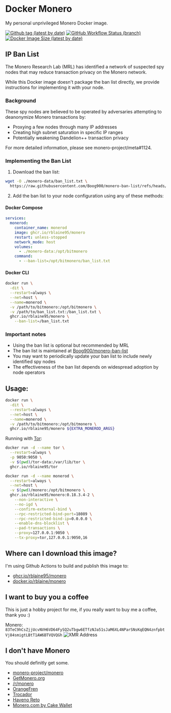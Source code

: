 # Docker Monero

My personal unprivileged Monero Docker image.

[![Github tag (latest by date)][github-tag-badge]][github-tag-link]
[![GitHub Workflow Status (branch)][github-actions-badge]][github-actions-link]
[![Docker Image Size (latest by date)][docker-image-size-badge]][docker-image-link]

## IP Ban List
The Monero Research Lab (MRL) has identified a network of suspected spy nodes that may reduce transaction privacy on the Monero network.

While this Docker image doesn't package the ban list directly, we provide instructions for implementing it with your node.

### Background

These spy nodes are believed to be operated by adversaries attempting to deanonymize Monero transactions by:

* Proxying a few nodes through many IP addresses
* Creating high subnet saturation in specific IP ranges
* Potentially weakening Dandelion++ transaction privacy

For more detailed information, please see monero-project/meta#1124.

### Implementing the Ban List

1. Download the ban list:
```bash
wget -O ./monero-data/ban_list.txt \
  https://raw.githubusercontent.com/Boog900/monero-ban-list/refs/heads/main/ban_list.txt
```

2. Add the ban list to your node configuration using any of these methods:

#### Docker Compose

```yaml
services:
  monerod:
    container_name: monerod
    image: ghcr.io/rblaine95/monero
    restart: unless-stopped
    network_mode: host
    volumes:
      - ./monero-data:/opt/bitmonero
    command:
      - --ban-list=/opt/bitmonero/ban_list.txt
```

#### Docker CLI

```bash
docker run \
  -dit \
  --restart=always \
  --net=host \
  --name=monerod \
  -v /path/to/bitmonero:/opt/bitmonero \
  -v /path/to/ban_list.txt:/ban_list.txt \
  ghcr.io/rblaine95/monero \
    --ban-list=/ban_list.txt
```

### Important notes

* Using the ban list is optional but recommended by MRL
* The ban list is maintained at [Boog900/monero-ban-list](https://github.com/Boog900/monero-ban-list)
* You may want to periodically update your ban list to include newly identified spy nodes
* The effectiveness of the ban list depends on widespread adoption by node operators

## Usage:
```sh
docker run \
  -dit \
  --restart=always \
  --net=host \
  --name=monerod \
  -v /path/to/bitmonero:/opt/bitmonero \
  ghcr.io/rblaine95/monero ${EXTRA_MONEROD_ARGS}
```

Running with [Tor](https://github.com/rblaine95/docker-tor):

```sh
docker run -d --name tor \
  --restart=always \
  -p 9050:9050 \
  -v $(pwd)/tor-data:/var/lib/tor \
  ghcr.io/rblaine95/tor

docker run -d --name monerod \
  --restart=always \
  --net=host \
  -v $(pwd)/monero:/opt/bitmonero \
  ghcr.io/rblaine95/monero:0.18.3.4-2 \
    --non-interactive \
    --no-igd \
    --confirm-external-bind \
    --rpc-restricted-bind-port=18089 \
    --rpc-restricted-bind-ip=0.0.0.0 \
    --enable-dns-blocklist \
    --pad-transactions \
    --proxy=127.0.0.1:9050 \
    --tx-proxy=tor,127.0.0.1:9050,16
```

## Where can I download this image?

I'm using Github Actions to build and publish this image to:

* [ghcr.io/rblaine95/monero](https://ghcr.io/rblaine95/monero)
* [docker.io/rblaine/monero](https://hub.docker.com/r/rblaine/monero)

## I want to buy you a coffee

This is just a hobby project for me, if you really want to buy me a coffee, thank you :)

Monero: `83TeC9hCsZjjUcvNVH6VD64FySQ2uTbgw6ETfzNJa51sJaM6XL4NParSNsKqEQN4znfpbtVj84smigtLBtT1AW6BTVQVQGh`
![XMR Address](https://api.qrserver.com/v1/create-qr-code/?data=83TeC9hCsZjjUcvNVH6VD64FySQ2uTbgw6ETfzNJa51sJaM6XL4NParSNsKqEQN4znfpbtVj84smigtLBtT1AW6BTVQVQGh&amp;size=150x150 "83TeC9hCsZjjUcvNVH6VD64FySQ2uTbgw6ETfzNJa51sJaM6XL4NParSNsKqEQN4znfpbtVj84smigtLBtT1AW6BTVQVQGh")

## I don't have Monero

You should definitly get some.

* [monero-project/monero](https://github.com/monero-project/monero)
* [GetMonero.org](https://www.getmonero.org/)
* [/r/monero](https://www.reddit.com/r/monero)
* [OrangeFren](https://orangefren.com/)
* [Trocador](https://trocador.app/en/)
* [Haveno Reto](https://haveno-reto.com/)
* [Monero.com by Cake Wallet](https://monero.com/)

[github-tag-badge]: https://img.shields.io/github/v/tag/rblaine95/docker_monero "Github tag (latest by date)"
[github-tag-link]: https://github.com/rblaine95/docker_monero/tags
[github-actions-badge]: https://img.shields.io/github/actions/workflow/status/rblaine95/docker_monero/docker.yml?branch=master "Github Workflow Status (master)"
[github-actions-link]: https://github.com/rblaine95/docker_monero/actions?query=workflow%3ADocker
[docker-image-size-badge]: https://img.shields.io/docker/image-size/rblaine/monero/latest "Docker Image Size"
[docker-image-link]: https://hub.docker.com/r/rblaine/monero
